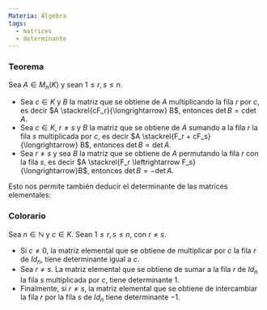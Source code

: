 ```yaml
---
Materia: Álgebra
tags:
  - matrices
  - determinante
---
```

### Teorema
Sea $A  \in M_n(K)$ y sean $1 \le r,s \le n$.
- Sea $c \in K$ y $B$ la matriz que se obtiene de $A$ multiplicando la fila $r$ por $c$, es decir $A  \stackrel{cF_r}{\longrightarrow} B$, entonces $\det B = c \det A$.
- Sea $c \in K$, $r \ne s$ y $B$ la matriz que se obtiene de $A$ sumando a la fila $r$ la fila $s$ multiplicada por $c$, es decir  $A  \stackrel{F_r + cF_s}{\longrightarrow} B$, entonces $\det B = \det A$.
- Sea $r \ne s$ y sea $B$ la matriz que se obtiene de $A$ permutando la fila $r$ con la fila $s$, es decir  $A  \stackrel{F_r \leftrightarrow F_s}{\longrightarrow}B$, entonces $\det B = -\det A$.

Esto nos permite también deducir el determinante de las matrices elementales:
### Colorario
Sea $n \in \mathbb N$ y $c \in K$. Sean $1 \le r,s \le n$,  con $r \ne s$.
- Si $c \not=0$, la matriz elemental que se obtiene de multiplicar por  $c$ la fila $r$ de $Id_n$, tiene determinante igual a $c$.
- Sea $r \ne s$. La matriz elemental que se obtiene de sumar a la fila $r$ de $Id_n$  la fila $s$ multiplicada por $c$, tiene determinante $1$.
- Finalmente, si $r \ne s$, la matriz elemental que se obtiene de intercambiar la fila $r$ por la fila $s$ de $Id_n$ tiene determinante $-1$.

